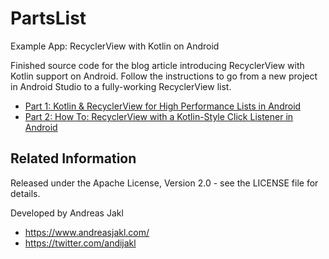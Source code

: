 # PartsList
Example App: RecyclerView with Kotlin on Android

Finished source code for the blog article introducing RecyclerView with Kotlin support on Android. Follow the instructions to go from a new project in Android Studio to a fully-working RecyclerView list.

* [Part 1: Kotlin & RecyclerView for High Performance Lists in Android](https://www.andreasjakl.com/kotlin-recyclerview-for-high-performance-lists-in-android/)
* [Part 2: How To: RecyclerView with a Kotlin-Style Click Listener in Android](https://www.andreasjakl.com/recyclerview-kotlin-style-click-listener-android/)

## Related Information

Released under the Apache License, Version 2.0 - see the LICENSE file for details.

Developed by Andreas Jakl
* https://www.andreasjakl.com/
* https://twitter.com/andijakl
